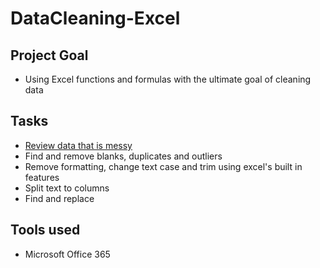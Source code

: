 # DataCleaning-Excel
## Project Goal
* Using Excel functions and formulas with the ultimate goal of cleaning data

## Tasks
* [Review data that is messy](https://github.com/Nwiradiradja/DataCleaning-Excel/tree/main/Data_Review)
* Find and remove blanks, duplicates and outliers
* Remove formatting, change text case and trim using excel's built in features
* Split text to columns
* Find and replace

## Tools used
* Microsoft Office 365
